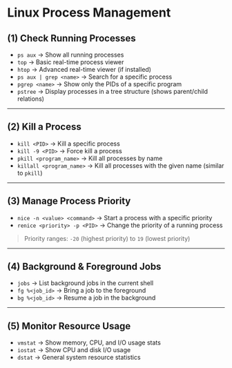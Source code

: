 # Linux Process Management

## (1) Check Running Processes

- `ps aux` → Show all running processes  
- `top` → Basic real-time process viewer  
- `htop` → Advanced real-time viewer (if installed)  
- `ps aux | grep <name>` → Search for a specific process  
- `pgrep <name>` → Show only the PIDs of a specific program  
- `pstree` → Display processes in a tree structure (shows parent/child relations)

---

## (2) Kill a Process

- `kill <PID>` → Kill a specific process  
- `kill -9 <PID>` → Force kill a process  
- `pkill <program_name>` → Kill all processes by name  
- `killall <program_name>` → Kill all processes with the given name (similar to `pkill`)  

---

## (3) Manage Process Priority

- `nice -n <value> <command>` → Start a process with a specific priority  
- `renice <priority> -p <PID>` → Change the priority of a running process  

> Priority ranges: `-20` (highest priority) to `19` (lowest priority)

---

## (4) Background & Foreground Jobs

- `jobs` → List background jobs in the current shell  
- `fg %<job_id>` → Bring a job to the foreground  
- `bg %<job_id>` → Resume a job in the background  

---

## (5) Monitor Resource Usage

- `vmstat` → Show memory, CPU, and I/O usage stats  
- `iostat` → Show CPU and disk I/O usage  
- `dstat` → General system resource statistics  

